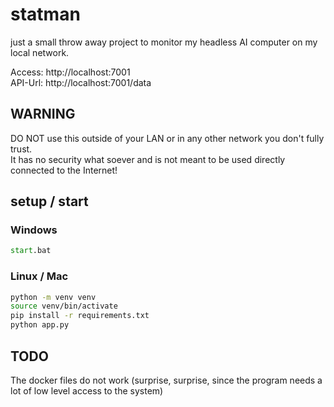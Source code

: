 # statman

just a small throw away project to monitor my headless AI computer on my local network.

Access: http://localhost:7001  
API-Url: http://localhost:7001/data

## WARNING

DO NOT use this outside of your LAN or in any other network you don't fully trust.  
It has no security what soever and is not meant to be used directly connected to the Internet!

## setup / start

### Windows

````bat
start.bat
````

### Linux / Mac
```bash
python -m venv venv
source venv/bin/activate
pip install -r requirements.txt
python app.py
```

## TODO

The docker files do not work (surprise, surprise, since the program needs a lot of low level access to the system)
